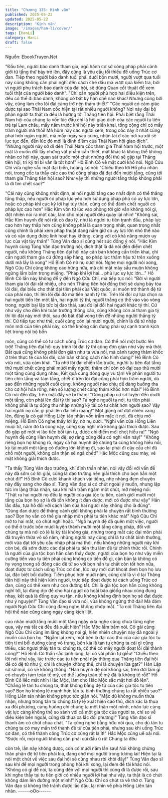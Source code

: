 ```yaml
---
title: "Chương 135: Kinh văn"
published: 2025-05-22
updated: 2025-05-22
description: 'Kinh văn'
image: '/images/han-li/cover/'
tags: [HanLi]
category: HanLi
draft: false
---
```


Nguồn: EbookTruyen.Net

"Đầu tiên, người báo danh tham gia, ngũ hành cơ sở công pháp
phải cảnh giới từ tầng thứ bảy trở lên, đây cũng là yêu cầu tối
thiểu để uống Trúc cơ đan. Tiếp theo người báo danh tuổi phải
dưới bốn mươi, người vượt qua tuổi này cũng không cần phải nghĩ
đến cách che dấu mà vượt qua kiểm tra, bởi vì người phụ trách
báo danh của đại hội, sẽ dùng Quan cốt thuật để xem tuổi thật
của người báo danh".
"Chỉ cần người phù hợp hai điều kiện trên, đều có thể đi báo
danh, không có bất kỳ hạn chế nào khác! Nhưng cũng bởi vậy,
cũng làm cho lôi đài càng trở nên thảm thiết!"
"Các ngươi có cảm giác được tại sao Thái Nam cốc hiện tại rất
nhiều người không? Nơi này đại bộ phận người ta thật ra đều là
hướng tới Thăng tiên hội. Phải biết rằng Thái Nam hội của chúng
ta vốn lúc đầu chỉ là hội giao dịch của các người tu tiên trẻ tại Lam
châu, mấy năm trước khi hội này triển khai, tổng cộng chỉ có mấy
trăm người mà thôi! Mà hôm nay các ngươi xem, trong cốc này ít
nhất cũng phải hơn ngàn người, mà mấy ngày sau cùng, nhân tài
ở các nơi xa xôi sẽ lục tục đến, đến lúc đó mới là đỉnh điểm của
Thái Nam hội giao dịch".
"Những người này sở dĩ đến Thái Nam cốc tham gia Thái Nam hội
trước, một mặt là muốn đổi lấy những vật phẩm cần thiết, mặt
khác là không thể không nhân cơ hội này, quan sát trước một chút
những đối thủ sẽ gặp tại Thăng tiên hội, tri kỷ tri bỉ vẫn là tốt hơn!"
Hồ Bình Cô vẻ mặt cười khổ nói.
Ngô Cửu Chỉ vừa nghe sắc mặt đại biến, hoảng sợ nói: "Chiếu
theo lời Hồ phu nhân nói, trong cốc ta thấy các cao thủ công pháp
đã đạt đến mười tầng, cũng tới tham gia Thăng tiên hội sao? Như
vậy thì những người tầng thấp không phải là đi tìm chết sao?"

"Cái này cũng không nhất định, ai nói người tầng cao nhất định có
thể thắng tầng thấp, nếu người có pháp lực yếu hơn sử dụng
pháp phù có uy lực lớn, hoặc có pháp khí cực kỳ lợi hại tùy thân,
cũng có thể đánh chết người có pháp lực cao hơn" Hắc Kim vốn
từ lúc vào phòng tới giờ vẫn không nói gì, đột nhiên nói ra một
câu, làm cho mọi người đều quay lại nhìn!
"Không sai, Hắc Kim huynh đệ nói rất có đạo lý, như là người tu
tiên tranh đấu, pháp lực cao hơn hay thấp hơn cũng không phải là
quan trọng nhất, quan trọng nhất cũng chính là phải xem pháp
thuật đang nắm giữ có uy lực lớn nhỏ thế nào và có vận dụng
được linh hoạt hay không, cùng với có khả năng mượn uy lực của
vật tùy thân!" Tùng Văn đạo sĩ cũng hết sức đồng ý nói.
"Hắc Kim huynh cùng Tùng Văn đạo trưởng nói, đích thật là đã
nói đến điểm chết người, nếu không Thăng tiên đại hội này căn
bản không cần triển khai, chỉ cần người tham gia cứ đứng sắp
hàng, so pháp lực thâm hậu từ trên xuống dưới mà lấy là xong"
Hồ Bình Cô nở nụ cười nói.
Nghe mọi người nói xong, Ngô Cửu Chỉ cũng không cao hứng
nữa, mà chỉ mặt mày sầu muộn không ngừng lẩm bẩm trọng
miệng.
"Pháp khí lợi hại… phù lục uy lực lớn…"
Hồ Bình Cô lần này không để ý đến Ngô Cửu Chỉ, mà tiếp tục nói:
"Bởi vì người tham gia lôi đài rất nhiều, cho nên Thăng tiên hội
đồng thời sẽ dựng bảy tòa lôi đài, đại biểu cho thất đại tiên phái
của Việt quốc, ai muốn trở thành đệ tử của phái nào, thì lên lôi đài
đó mà tiến hành tỷ thí. Trên lôi đòi cự lựa chọn ra hai người tiến
lên một lần, hai người tỷ thí, người thắng có thể vào vào vòng
trong, người bại lập tức bị đào thái, sau đó lại đổi hai người khác
tỷ thí. Cứ như vậy cho đến khi toàn trường thông cáo, cũng không
còn ai tham gia tỷ thí lôi đài này mới thôi, sau đó bắt đâầ vòng tiến
để những người thắng tỷ thí. Cứ tiếp tục như thế, cuối cùng còn
lại mười người, chính là đệ tử nhập môn mới của tiên phái này, có
thể không cần đụng phải sự cạnh tranh kịch liệt trong nội bộ bổn

môn, cũng có thể có tư cách uống Trúc cơ đan. Có thể nói một
bước lên trời! Thăng tiên đại hội quy trình lôi đài tỷ thí cũng đơn
giản như vậy mà thôi. Bất quá cũng không phải đơn giản như ta
vừa nói, mà cảnh tượng thảm khốc ở trên thực tế của lôi đài, căn
bản không cách nào hình dung!"
Hồ Bình Cô vừa nói, vừa cảm khái.
"Ta nhớ lôi đài chiến lần trước, người tu tiên đạt tầng thứ mười
chết cũng phải mười mấy người, thậm chí còn có đại cao thủ
mười một tầng cũng đụng nhau, Kết quả cùng đồng quy vu tận!
Về phần người tu tiên chín tầng và tám tầng, chết ở trên lôi đài
cũng phải hơn trăm người, dù sao đến những người cuối cùng,
không người nào chịu dể dàng buông tha cho cơ hội hóa rồng,
nên số lượng chết càng thảm khốc hơn nữa!"
Hồ Bình Cô nói đến đây, trên mặt đầy vẻ bi thảm!
"Công pháp cơ sở luyện đến mười một tầng, còn phải lên đài tỷ thí
sao? Ta nghe người ta nói, tu tiên phái không phải là tự động thu
nhập những kỳ tài có tư chất hơn người sao? Vậy hai người nọ
cần gì phải lên đài liều mạng!"
Một giọng nữ đột nhiên vang lên, đúng là cô gái Hồng Liên tán
nhân vốn trầm mặc ít nói, đã chịu mở miệng.
Hồ Bình Cô nghe thấy lời ấy, nở nụ cười.
"Nghi vấn của Hồng Liên muội tử, năm đó ta cũng vậy, cũng suy
nghĩ mà không giải thích được. Sau đó gặp gỡ một vị lão tiền bối
tán tu, được chỉ điểm mới chợt hiểu ra!"
"Ngô huynh đệ cùng Hàn huynh đệ, sợ rằng cũng đều có nghi vấn
này!"
"Không riêng bọn họ không rõ, ngay cả hai huynh đệ chúng ta
cũng không hiểu nổi, kỳ tài mười một tầng có đường lớn không đi,
sao lại phải đi cây cầu chỉ đủ chỗ một người, không cẩn thận sẽ
ngã chết!" Hắc Mộc cũng cau mày, vẻ mặt không giải thích được.

"Ta thấy Tùng Văn đạo trưởng, khí định thần nhàn, nói vậy đối với
vấn đề này đã sớm có lời giải, cũng là đạo trưởng nên giải thích
cho bọn hắn một chút đi!" Hồ Bình Cô cười khanh khách vài tiếng,
nhẹ nhàng đem chuyện này đẩy sang cho đạo sĩ.
Tùng Văn đạo sĩ có chút ngoài ý muốn, nhưng lập tức im lặng
thừa nhận, sau khi hắn trầm ngâm một chút, mở miệng nói:
"Thật ra hai người nọ đều là người của gia tộc tu tiên, cảnh giới
mười một tầng của bọn họ sợ là đã tốn không ít đan dược, mới có
được như vậy" Hắn lắc đầu, tựa hồ đối với cách làm của hai
người này không cho là đúng".
"Dùng đan dược đề thăng cảnh giới không phải là chuyện rất bình
thường sao? Bọn họ vẫn có thể gia nhập môn phái tu tiên khác
mà!" Ngô Cửu Chỉ mở to hai mắt, có chút nghi hoặc.
"Ngô huynh đệ đã quên một việc, người có thể ở trước bốn mươi
luyện thành mười một tầng công pháp, đối với chúng ta mà nói có
lẽ là kỳ tài không giả, nhưng trong mắt các đại môn phái đã truyền
thừa vô số năm, những người này cũng chỉ là tư chất bình
thường, mới vừa đạt tới yêu cầu nhập phái mà thôi, nếu không
những người này khi còn bé, đã sớm được các đại phái tu tiên
thu làm đệ tử chính thức rồi. Chính là người của gia tộc bọn hắn
cảm thấy được, người của bọn họ như vậy miễn cưỡng tiến vào
tu tiên phái cũng không có tiền đồ gì, căn bản là không có hy vọng
trong số đông các đệ tử so với bọn hắn tư chất còn tốt hơn nữa,
đoạt được tư cách uống Trúc cơ đan, lúc này mới dứt khoát đem
bọn họ lưu lại, đặc biệt bồi dưỡng. Tiềm phục hơn mười năm,
cũng chỉ là vì ở tại Thăng tiên hội này thể hiện kinh người, trực
tiếp đoạt được tư cách uống Trúc cơ đan, cũng có thể xem như
con đường tắt. Chỉ là gia tộc bọn hắn cũng không nghĩ tới, lại
đúng dịp để cho hai người có hoài bão giôốg nhau cùng đụng
nhay, kết quả là đồng quy vu tận, nếu không khẳng định bọn họ
sẽ đạt được như ý nguyện!"
Tùng Văn đạo sĩ vừa nói, vừa không ngừng thở dài! Mà đám
người Ngô Cửu Chỉ cũng đang nghe không chớp mắt.
"Ta nói Thăng tiên đại hội thế nào cũng càng ngày càng kịch liệt,

cao nhân mười tầng mười một tầng ngày xưa nghe cũng chưa
từng nghe qua, vậy mà tất cả đều đã xuất hiện" Hắc Mộc lẩm bẩm
nói.
Cô gái cùng Ngô Cửu Chỉ cũng im lặng không nói gì, hiển nhiên
chuyện này đã ngoài ý muốn của bọn họ.
"Ngẫm lại xem, một bên là đại cao thủ của các gia tộc tu tiên tỉ mỉ
bồi dưỡng cùng võ trang, bên kia là tán tu chúng ta cái gì cũng
thiếu, các ngươi thấy tán tu chúng ta, có thể có mấy người đoạt
lôi đài thành công?"
Hồ Bình Cô thần sắc lạnh lùng, lại có vài phần tự giễu!
"Chiếu theo lời nói như vậy, lúc trước các tu tiên phái này thông
qua Thăng tiên đại hội để có đệ tử như ý, chỉ là chuyện không
thể, chỉ là chuyện lừa gạt?" Hàn Lập sờ sờ mũi, có vẻ không
thông.
"Hàn huynh đệ nói không sai, trên đời làm gì có chuyện tam toàn
tề mỹ, có thể lưỡng toàn tề mỹ đã là không tệ rồi!" Hồ Bình Cô
liếc mắt nhìn Hắc Mộc, làm cho Hắc Mộc sắc mặt hơi đỏ lên".
"Chẳng lẻ tán tu chúng ta, thật không bằng đệ tử của các gia tộc
tu tiên sao? Bọn họ không lẽ mạnh hơn tán tu bình thường chúng
ta rất nhiều sao?" Hồng Liên tán nhân không phục tức giận hỏi.
"Mặc dù không muốn thừa nhận, nhưng trong tán tu chúng ta tỷ lệ
xuất hiện cao thủ, đích xác là thua xa đối phương, càng huống chi
chúng ta một thân một mình, nhân lực cùng vật lực càng không
thể so sánh với cả một gia tộc của người ta, chỉ so về điều kiện
bên ngoài, cũng đã thua xa lắc đối phương!" Tùng Văn đạo sĩ
thanh âm có chút chua chát.
"Ta cũng nghe bằng hữu nói qua, cho dù tán tu chúng ta có may
mắn trở thành đệ tử của tiên phái, nhưng sau khi uống Trúc cơ
đan, có thể thành công Trúc cơ cũng rất là ít!" Hắc Mộc cũng uể
oải nói.
"Được rồi, mọi người không cần phải cúi đầu ủ rũ! Chúng ta đều

còn trẻ, lần này không được, còn có mười năm lần sau! Nói không
chừng thân phận đệ tử tiên phái kia, đang chờ mọi người trong
tương lai! Hiện tại là nói một chút về việc sau đại hội sẽ cùng
nhau rời khỏi đây!"
Tùng Văn đạo sĩ sau khi để mọi người trong phòng hồi khí xong,
lại đem đề tài khác nói.
"Không có gì để nói, ta cùng đến với mọi người thì cùng đi là được
rồi, sau khi nghe thấy tại tu tiên giới có nhiều người lợi hại như
vậy, ta thật là có chút không dám lên đường một mình!" Ngô Cửu
Chỉ có chút ra vẻ thờ ơ.
Tùng Văn đạo sĩ không thể tránh được lắc đầu, lại nhìn về phía
Hồng Liên tán nhân.
------oOo------
